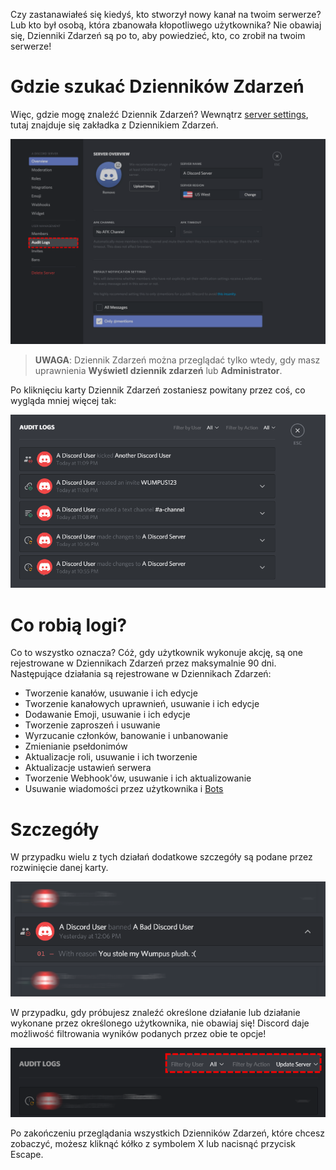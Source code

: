 <!-- TITLE: [PL] Dziennik Zdarzeń -->
<!-- SUBTITLE: Informacje o Discordowym Dzienniku Zdarzeń -->

Czy zastanawiałeś się kiedyś, kto stworzył nowy kanał na twoim serwerze? Lub kto był osobą, która zbanowała kłopotliwego użytkownika? Nie obawiaj się, Dzienniki Zdarzeń są po to, aby powiedzieć, kto, co zrobił na twoim serwerze!
# Gdzie szukać Dzienników Zdarzeń
Więc, gdzie mogę znaleźć Dziennik Zdarzeń? Wewnątrz [server settings](/server-settings), tutaj znajduje się zakładka z Dziennikiem Zdarzeń.

![Audit Logs 2](/uploads/audit-logs/audit-logs-2.png "Audit Logs 2")

> **UWAGA**: Dziennik Zdarzeń można przeglądać tylko wtedy, gdy masz uprawnienia **Wyświetl dziennik zdarzeń** lub **Administrator**.

Po kliknięciu karty Dziennik Zdarzeń zostaniesz powitany przez coś, co wygląda mniej więcej tak:

![Audit Logs 3](/uploads/audit-logs/audit-logs-3.png "Audit Logs 3")

# Co robią logi?

Co to wszystko oznacza? Cóż, gdy użytkownik wykonuje akcję, są one rejestrowane w Dziennikach Zdarzeń przez maksymalnie 90 dni. Następujące działania są rejestrowane w Dziennikach Zdarzeń:

* Tworzenie kanałów, usuwanie i ich edycje
* Tworzenie kanałowych uprawnień, usuwanie i ich edycje
* Dodawanie Emoji, usuwanie i ich edycje
* Tworzenie zaproszeń i usuwanie 
* Wyrzucanie członków, banowanie i unbanowanie 
* Zmienianie psełdonimów
* Aktualizacje roli, usuwanie i ich tworzenie
* Aktualizacje ustawień serwera
* Tworzenie Webhook'ów, usuwanie i ich aktualizowanie 
* Usuwanie wiadomości przez użytkownika i [Bots](/bots)


# Szczegóły
W przypadku wielu z tych działań dodatkowe szczegóły są podane przez rozwinięcie danej karty.

![Audit Logs 1](/uploads/audit-logs/audit-logs-1.png "Audit Logs 1")

W przypadku, gdy próbujesz znaleźć określone działanie lub działanie wykonane przez określonego użytkownika, nie obawiaj się! Discord daje możliwość filtrowania wyników podanych przez obie te opcje!

![Audit Logs 4](/uploads/audit-logs/audit-logs-4.png "Audit Logs 4")

Po zakończeniu przeglądania wszystkich Dzienników Zdarzeń, które chcesz zobaczyć, możesz kliknąć kółko z symbolem X lub nacisnąć przycisk Escape.